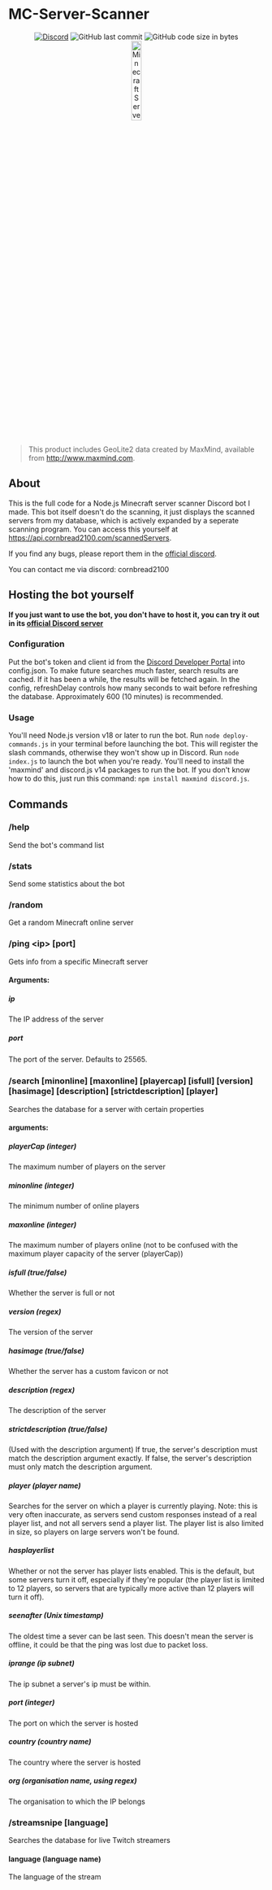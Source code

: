 # MC-Server-Scanner

<div align="center">
    <a href="https://discord.gg/Uy9m5TP5na"><img src="https://img.shields.io/discord/1005132317297221785?logo=discord" alt="Discord"/></a>
    <img src="https://img.shields.io/github/last-commit/kgurchiek/Minecraft-Server-Scanner-Discord-Bot" alt="GitHub last commit"/>
    <img src="https://img.shields.io/github/languages/code-size/kgurchiek/Minecraft-Server-Scanner-Discord-Bot" alt="GitHub code size in bytes"/>
    <br>
    <img src="https://raw.githubusercontent.com/kgurchiek/Minecraft-Server-Scanner-Discord-Bot/main/Icon.PNG" alt="Minecraft Server Scanner Icon" width="20%"/>
</div>

> This product includes GeoLite2 data created by MaxMind, available from http://www.maxmind.com.

## About

This is the full code for a Node.js Minecraft server scanner Discord bot I made. This bot itself doesn't do the scanning, it just displays the scanned servers from my database, which is actively expanded by a seperate scanning program. You can access this yourself at https://api.cornbread2100.com/scannedServers.

If you find any bugs, please report them in the [official discord](https://discord.gg/TSWcF2m67m).

You can contact me via discord: cornbread2100

## Hosting the bot yourself

**If you just want to use the bot, you don't have to host it, you can try it out in its [official Discord server](https://discord.gg/TSWcF2m67m)**

### Configuration

Put the bot's token and client id from the [Discord Developer Portal](https://discord.com/developers/) into config.json. To make future searches much faster, search results are cached. If it has been a while, the results will be fetched again. In the config, refreshDelay controls how many seconds to wait before refreshing the database. Approximately 600 (10 minutes) is recommended.

### Usage

You'll need Node.js version v18 or later to run the bot. Run `node deploy-commands.js` in your terminal before launching the bot. This will register the slash commands, otherwise they won't show up in Discord. Run `node index.js` to launch the bot when you're ready. You'll need to install the 'maxmind' and discord.js v14 packages to run the bot. If you don't know how to do this, just run this command: `npm install maxmind discord.js`.

## Commands

### /help

Send the bot's command list

### /stats

Send some statistics about the bot

### /random

Get a random Minecraft online server

### /ping \<ip\> \[port\]

Gets info from a specific Minecraft server

#### Arguments:

##### ip

The IP address of the server

##### port

The port of the server. Defaults to 25565.
ㅤ

### /search \[minonline\] \[maxonline\] \[playercap\] \[isfull\] \[version\] \[hasimage\] \[description\] \[strictdescription\] \[player\]

Searches the database for a server with certain properties

#### arguments:

##### playerCap (integer)

The maximum number of players on the server

##### minonline (integer)

The minimum number of online players

##### maxonline (integer)

The maximum number of players online (not to be confused with the maximum player capacity of the server (playerCap))

##### isfull (true/false)

Whether the server is full or not

##### version (regex)

The version of the server

##### hasimage (true/false)

Whether the server has a custom favicon or not

##### description (regex)

The description of the server

##### strictdescription (true/false)

(Used with the description argument) If true, the server's description must match the description argument exactly. If false, the server's description must only match the description argument.

##### player (player name)

Searches for the server on which a player is currently playing. Note: this is very often inaccurate, as servers send custom responses instead of a real player list, and not all servers send a player list. The player list is also limited in size, so players on large servers won't be found.

##### hasplayerlist

Whether or not the server has player lists enabled. This is the default, but some servers turn it off, especially if they're popular (the player list is limited to 12 players, so servers that are typically more active than 12 players will turn it off).

##### seenafter (Unix timestamp)

The oldest time a sever can be last seen. This doesn't mean the server is offline, it could be that the ping was lost due to packet loss.

##### iprange (ip subnet)

The ip subnet a server's ip must be within.

##### port (integer)

The port on which the server is hosted

##### country (country name)

The country where the server is hosted

##### org (organisation name, using regex)

The organisation to which the IP belongs

### /streamsnipe \[language\]

Searches the database for live Twitch streamers

#### language (language name)

The language of the stream


